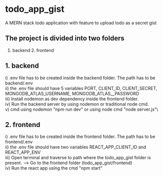 # todo_app_gist
A MERN stack todo application with feature to upload todo as a secret gist

## The project is divided into two folders
1. backend          2. frontend

## 1. backend
i) .env file has to be created inside the backend folder. The path has to be backend/.env\
ii) the .env file should have 5 variables PORT, CLIENT_ID, CLIENT_SECRET, MONGODB_ATLAS_USERNAME, MONGODB_ATLAS__PASSWORD\
iii) Install nodemon as dev dependency inside the frontend folder.\
iv) Run the backend server by using nodemon or traditional node cmd.\
v) cmd using nodemon "npm run dev"  or using node cmd "node server.js"\

## 2. frontend
i) .env file has to be created inside the frontend folder. The path has to be frontend/.env\
ii) the .env file should have two variables REACT_APP_CLIENT_ID and REACT_APP_ENV\
iii) Open terminal and traverse to path where the todo_app_gist folder is present. --> Go to the frontend folder (todo_app_gist/frontend)\
iv) Run the react app using the cmd "npm start"



